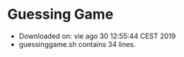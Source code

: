 # Guessing Game
- Downloaded on:
vie ago 30 12:55:44 CEST 2019
- guessinggame.sh contains
34
lines.
